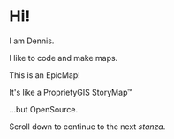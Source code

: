 # Hi!

I am Dennis.

I like to code and make maps.

This is an EpicMap!

It's like a ProprietyGIS StoryMap&trade;

...but OpenSource.

Scroll down to continue to the next *stanza*.

<script>
map.getView().animate({
  center: ol.proj.fromLonLat([0, 0]),
  zoom: 2,
  duration: 1000
});
</script>
